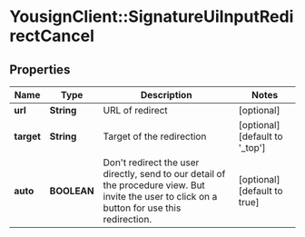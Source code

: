 # YousignClient::SignatureUiInputRedirectCancel

## Properties
Name | Type | Description | Notes
------------ | ------------- | ------------- | -------------
**url** | **String** | URL of redirect | [optional] 
**target** | **String** | Target of the redirection | [optional] [default to &#39;_top&#39;]
**auto** | **BOOLEAN** | Don&#39;t redirect the user directly, send to our detail of the procedure view. But invite the user to click on a button for use this redirection. | [optional] [default to true]


